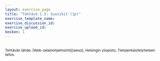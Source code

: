 ```yaml
---
layout: exercise_page
title: "Tehtävä 1.5: Suosikit (1p)"
exercise_template_name:
exercise_discussion_id: 
exercise_upload_id: 
kesken: 1
---
```


<br/>

<small>
Tehtävän lähde: [Web-selainohjelmointi][weso], Helsingin yliopisto, Tietojenkäsitelytieteen laitos.
</small>

[weso]: http://web-selainohjelmointi.github.io/
